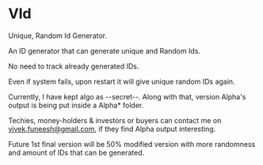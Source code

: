 # VId
Unique, Random Id Generator.

An ID generator that can generate unique and Random Ids.

No need to track already generated IDs.

Even if system fails, upon restart it will give unique random IDs again.

Currently, I have kept algo as --secret--. Along with that, version Alpha's output is being put inside a Alpha* folder.

Techies, money-holders & investors or buyers can contact me on vivek.funeesh@gmail.com, if they find Alpha output interesting.

Future 1st final version will be 50% modified version with more randomness and amount of IDs that can be generated.
